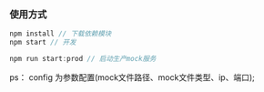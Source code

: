 ### 使用方式

```js
npm install // 下载依赖模块
npm start // 开发

npm run start:prod // 启动生产mock服务
```

ps： config 为参数配置(mock文件路径、mock文件类型、ip、端口);
